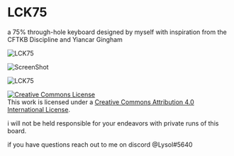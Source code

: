 # LCK75

a 75% through-hole keyboard designed by myself with inspiration from the CFTKB Discipline and Yiancar Gingham

![LCK75](https://imgur.com/yote2Gq)

![ScreenShot](https://raw.githubusercontent.com/i-saumitra/Voice-controlled-MP3-Player/master/screenshot.jpg)

![LCK75](https://imgur.com/4cGo7Pt)

<a rel="license" href="http://creativecommons.org/licenses/by/4.0/"><img alt="Creative Commons License" style="border-width:0" src="https://i.creativecommons.org/l/by/4.0/88x31.png" /></a><br />This work is licensed under a <a rel="license" href="http://creativecommons.org/licenses/by/4.0/">Creative Commons Attribution 4.0 International License</a>.

i will not be held responsible for your endeavors with private runs of this board. 

if you have questions reach out to me on discord @Lysol#5640
